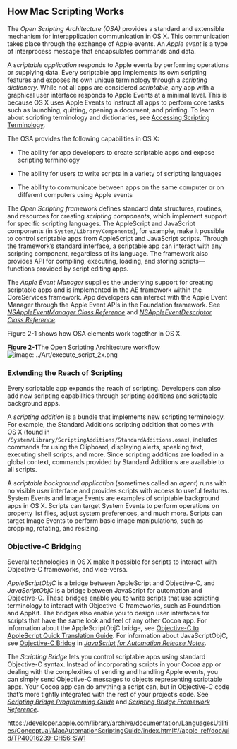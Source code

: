 ## How Mac Scripting Works

The _Open Scripting Architecture (OSA)_ provides a standard and extensible mechanism for interapplication communication in OS X. This communication takes place through the exchange of Apple events. An _Apple event_ is a type of interprocess message that encapsulates commands and data.

A _scriptable application_ responds to Apple events by performing operations or supplying data. Every scriptable app implements its own scripting features and exposes its own unique terminology through a _scripting dictionary_. While not all apps are considered _scriptable_, any app with a graphical user interface responds to Apple Events at a minimal level. This is because OS X uses Apple Events to instruct all apps to perform core tasks such as launching, quitting, opening a document, and printing. To learn about scripting terminology and dictionaries, see [Accessing Scripting Terminology](https://developer.apple.com/library/archive/documentation/LanguagesUtilities/Conceptual/MacAutomationScriptingGuide/HowMacScriptingWorks.htmlAboutScriptingTerminology.html#//apple_ref/doc/uid/TP40016239-CH9-SW1).

The OSA provides the following capabilities in OS X:

-   The ability for app developers to create scriptable apps and expose scripting terminology
    
-   The ability for users to write scripts in a variety of scripting languages
    
-   The ability to communicate between apps on the same computer or on different computers using Apple events
    

The _Open Scripting framework_ defines standard data structures, routines, and resources for creating _scripting components_, which implement support for specific scripting languages. The AppleScript and JavaScript components (in `System/Library/Components`), for example, make it possible to control scriptable apps from AppleScript and JavaScript scripts. Through the framework’s standard interface, a scriptable app can interact with any scripting component, regardless of its language. The framework also provides API for compiling, executing, loading, and storing scripts—functions provided by script editing apps.

The _Apple Event Manager_ supplies the underlying support for creating scriptable apps and is implemented in the AE framework within the CoreServices framework. App developers can interact with the Apple Event Manager through the Apple Event APIs in the Foundation framework. See _[NSAppleEventManager Class Reference](https://developer.apple.com/documentation/foundation/nsappleeventmanager)_ and _[NSAppleEventDescriptor Class Reference](https://developer.apple.com/documentation/foundation/nsappleeventdescriptor)_.

Figure 2-1 shows how OSA elements work together in OS X.

**Figure 2-1**The Open Scripting Architecture workflow ![image: ../Art/execute_script_2x.png](https://developer.apple.com/library/archive/documentation/LanguagesUtilities/Conceptual/MacAutomationScriptingGuide/HowMacScriptingWorks.htmlArt/execute_script_2x.png)

### Extending the Reach of Scripting

Every scriptable app expands the reach of scripting. Developers can also add new scripting capabilities through scripting additions and scriptable background apps.

A _scripting addition_ is a bundle that implements new scripting terminology. For example, the Standard Additions scripting addition that comes with OS X (found in `/System/Library/ScriptingAdditions/StandardAdditions.osax`), includes commands for using the Clipboard, displaying alerts, speaking text, executing shell scripts, and more. Since scripting additions are loaded in a global context, commands provided by Standard Additions are available to all scripts.

A _scriptable background application_ (sometimes called an _agent_) runs with no visible user interface and provides scripts with access to useful features. System Events and Image Events are examples of scriptable background apps in OS X. Scripts can target System Events to perform operations on property list files, adjust system preferences, and much more. Scripts can target Image Events to perform basic image manipulations, such as cropping, rotating, and resizing.

### Objective-C Bridging

Several technologies in OS X make it possible for scripts to interact with Objective-C frameworks, and vice-versa.

_AppleScriptObjC_ is a bridge between AppleScript and Objective-C, and _JavaScriptObjC_ is a bridge between JavaScript for automation and Objective-C. These bridges enable you to write scripts that use scripting terminology to interact with Objective-C frameworks, such as Foundation and AppKit. The bridges also enable you to design user interfaces for scripts that have the same look and feel of any other Cocoa app. For information about the AppleScriptObjC bridge, see [Objective-C to AppleScript Quick Translation Guide](https://developer.apple.com/library/archive/documentation/LanguagesUtilities/Conceptual/MacAutomationScriptingGuide/HowMacScriptingWorks.htmlAppendixA-AppleScriptObjCQuickTranslationGuide.html#//apple_ref/doc/uid/TP40016239-CH79-SW1). For information about JavaScriptObjC, see [Objective-C Bridge](https://developer.apple.com/library/archive/documentation/LanguagesUtilities/Conceptual/MacAutomationScriptingGuide/HowMacScriptingWorks.html../../../../releasenotes/InterapplicationCommunication/RN-JavaScriptForAutomation/Articles/OSX10-10.html#//apple_ref/doc/uid/TP40014508-CH109-SW17) in _[JavaScript for Automation Release Notes](https://developer.apple.com/library/archive/documentation/LanguagesUtilities/Conceptual/MacAutomationScriptingGuide/HowMacScriptingWorks.html../../../../releasenotes/InterapplicationCommunication/RN-JavaScriptForAutomation/Articles/Introduction.html#//apple_ref/doc/uid/TP40014508)_.

The _Scripting Bridge_ lets you control scriptable apps using standard Objective-C syntax. Instead of incorporating scripts in your Cocoa app or dealing with the complexities of sending and handling Apple events, you can simply send Objective-C messages to objects representing scriptable apps. Your Cocoa app can do anything a script can, but in Objective-C code that’s more tightly integrated with the rest of your project’s code. See _[Scripting Bridge Programming Guide](https://developer.apple.com/library/archive/documentation/LanguagesUtilities/Conceptual/MacAutomationScriptingGuide/HowMacScriptingWorks.html../../../Cocoa/Conceptual/ScriptingBridgeConcepts/Introduction/Introduction.html#//apple_ref/doc/uid/TP40006104)_ and _[Scripting Bridge Framework Reference](https://developer.apple.com/documentation/scriptingbridge)_.

https://developer.apple.com/library/archive/documentation/LanguagesUtilities/Conceptual/MacAutomationScriptingGuide/index.html#//apple_ref/doc/uid/TP40016239-CH56-SW1